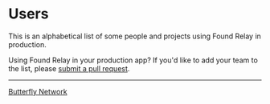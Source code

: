 # Users

This is an alphabetical list of some people and projects using Found Relay in production.

Using Found Relay in your production app? If you'd like to add your team to the list, please [submit a pull request](https://github.com/4Catalyzer/found-relay/pulls).

-----

[Butterfly Network](https://www.butterflynetwork.com/)
